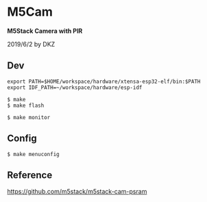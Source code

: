 # M5Cam

**M5Stack Camera with PIR**

2019/6/2 by DKZ



## Dev

```
export PATH=$HOME/workspace/hardware/xtensa-esp32-elf/bin:$PATH
export IDF_PATH=~/workspace/hardware/esp-idf
```

```
$ make
$ make flash

$ make monitor
```

## Config

```
$ make menuconfig
```

## Reference

https://github.com/m5stack/m5stack-cam-psram
